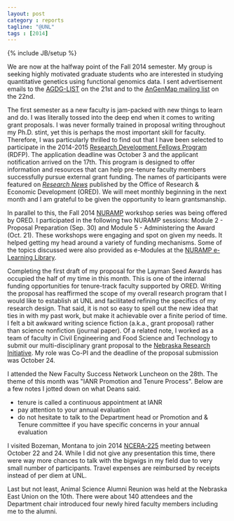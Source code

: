 ```yaml
---
layout: post
category : reports
tagline: "@UNL"
tags : [2014]
---
```

{% include JB/setup %}

We are now at the halfway point of the Fall 2014 semester. 
My group is seeking highly motivated graduate students who are interested in 
studying quantitative genetics using functional genomics data. 
I sent advertisement emails to the [AGDG-LIST](http://www.colostate.edu/Services/ACNS/listserv/subother.html) on the 21st and to the [AnGenMap mailing list](http://www.animalgenome.org/community/angenmap/mail/view?f=db/6535) on the 22nd. 

The first semester as a new faculty is jam-packed with new things to learn and do. 
I was literally tossed into the deep end when it comes to writing grant proposals. 
I was never formally trained in proposal writing throughout my Ph.D. stint, yet this is perhaps the most important skill for faculty. 
Therefore, I was particularly thrilled to find out that I have been selected to 
participate in the 2014-2015 [Research Development Fellows Program](http://research.unl.edu/research-development-fellows-program/) (RDFP). 
The application deadline was October 3 and the applicant notification arrived on the 17th. 
This program is designed to offer information and resources that can help pre-tenure faculty members successfully pursue external grant funding. 
The names of participants were featured on [*Research News*](http://research.unl.edu/researchnews/november2014/research-development-fellows-named-for-2014-15/) published by the Office of Research & Economic Development (ORED). 
We will meet monthly beginning in the next month and I am grateful to be given the opportunity to learn grantsmanship. 

In parallel to this, the Fall 2014 [NURAMP](http://research.unl.edu/nuramp/home/) workshop series was being offered by ORED. 
I participated in the following two NURAMP sessions: Module 2 - Proposal Preparation (Sep. 30) and Module 5 - Administering the Award (Oct. 21). These workshops were engaging and spot on given my needs. 
It helped getting my head around a variety of funding mechanisms. 
Some of the topics discussed were also provided as e-Modules at the [NURAMP e-Learning Library](http://research.unl.edu/nuramp/nuramp-e-learning-library/). 

Completing the first draft of my proposal for the Layman Seed Awards has occupied the half of my time in this month.
This is one of the internal funding opportunities for tenure-track faculty supported by ORED. 
Writing the proposal has reaffirmed the scope of my overall research program that I would like to establish at UNL and 
facilitated refining the specifics of my research design. 
That said, it is not so easy to spell out the new idea that ties in with my past work, 
but make it achievable over a finite period of time. 
I felt a bit awkward writing science fiction (a.k.a., grant proposal) rather than science nonfiction (journal paper). 
Of a related note, I worked as a team of faculty in 
Civil Engineering and Food Science and Technology to submit our multi-disciplinary grant proposal to the 
[Nebraska Research Initiative](http://research.unl.edu/nrirfp2015/). 
My role was Co-PI and the deadline of the proposal submission was October 24. 


I attended the New Faculty Success Network Luncheon on the 28th. 
The theme of this month was "IANR Promotion and Tenure Process". Below are a few notes I jotted down on what Deans said. 

* tenure is called a continuous appointment at IANR
* pay attention to your annual evaluation
* do not hesitate to talk to the Department head or Promotion and & Tenure committee if you have specific concerns in your annual evaluation 

I visited Bozeman, Montana to join 2014 [NCERA-225](http://nimss.umd.edu/lgu_v2/homepages/home.cfm?trackID=13956) meeting between October 22 and 24. 
While I did not give any presentation this time, there were way more chances to talk with the bigwigs in my field 
due to very small number of participants. Travel expenses are reimbursed by receipts instead of per diem at UNL. 

Last but not least, Animal Science Alumni Reunion was held at the Nebraska East Union on the 10th. 
There were about 140 attendees and the Department chair introduced four newly hired faculty members including me to the alumni. 
